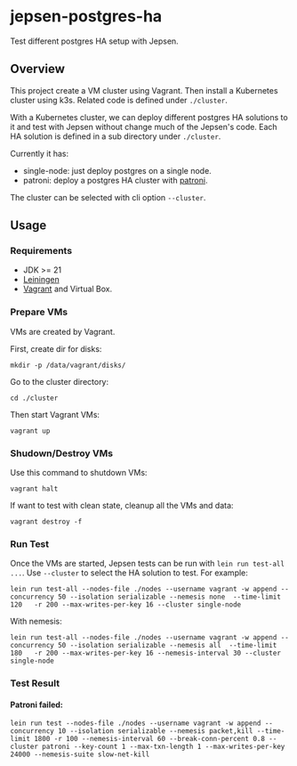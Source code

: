 # jepsen-postgres-ha

Test different postgres HA setup with Jepsen.

## Overview

This project create a VM cluster using Vagrant. Then install a Kubernetes cluster using k3s. Related code is defined under `./cluster`.

With a Kubernetes cluster, we can deploy different postgres HA solutions to it and test with Jepsen without change much of the Jepsen's code. Each HA solution is defined in a sub directory under `./cluster`.

Currently it has:

* single-node: just deploy postgres on a single node.
* patroni: deploy a postgres HA cluster with [patroni](https://github.com/patroni/patroni).

The cluster can be selected with cli option `--cluster`.


## Usage

### Requirements

* JDK >= 21
* [Leiningen](https://leiningen.org/)
* [Vagrant](https://www.vagrantup.com/) and Virtual Box.

### Prepare VMs

VMs are created by Vagrant.

First, create dir for disks:

```
mkdir -p /data/vagrant/disks/
```

Go to the cluster directory:

```
cd ./cluster
```

Then start Vagrant VMs:

```
vagrant up
```

### Shudown/Destroy VMs

Use this command to shutdown VMs:

```
vagrant halt
```

If want to test with clean state, cleanup all the VMs and data:

```
vagrant destroy -f
```


### Run Test

Once the VMs are started, Jepsen tests can be run with `lein run test-all ...`. Use `--cluster` to select the HA solution to test. For example:

```
lein run test-all --nodes-file ./nodes --username vagrant -w append --concurrency 50 --isolation serializable --nemesis none  --time-limit 120   -r 200 --max-writes-per-key 16 --cluster single-node
```

With nemesis:

```
lein run test-all --nodes-file ./nodes --username vagrant -w append --concurrency 50 --isolation serializable --nemesis all  --time-limit 180   -r 200 --max-writes-per-key 16 --nemesis-interval 30 --cluster single-node
```

### Test Result

#### Patroni failed:

```
lein run test --nodes-file ./nodes --username vagrant -w append --concurrency 10 --isolation serializable --nemesis packet,kill --time-limit 1800 -r 100 --nemesis-interval 60 --break-conn-percent 0.8 --cluster patroni --key-count 1 --max-txn-length 1 --max-writes-per-key 24000 --nemesis-suite slow-net-kill
```

